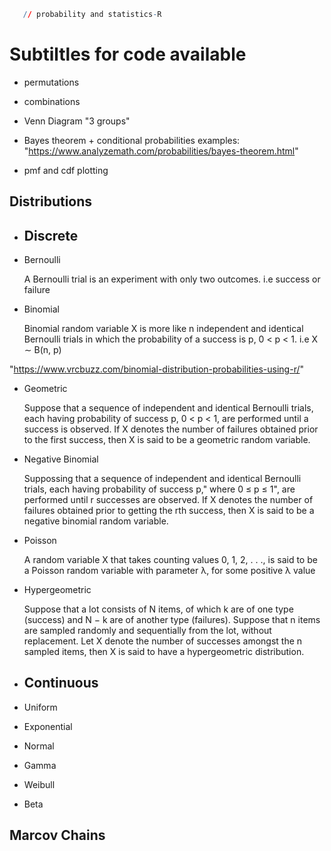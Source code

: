 

```r
   // probability and statistics-R
```
# Subtiltles for code available
- permutations
- combinations
- Venn Diagram "3 groups"

- Bayes theorem + conditional probabilities examples: 
"https://www.analyzemath.com/probabilities/bayes-theorem.html"
- pmf and cdf plotting
## Distributions
- ## Discrete
- Bernoulli

   A Bernoulli trial is an experiment with only two outcomes. i.e success or failure
- Binomial

    Binomial random variable X is more like n
independent and identical Bernoulli trials in which the probability of a success
is p, 0 < p < 1. i.e  X ∼ B(n, p)

"https://www.vrcbuzz.com/binomial-distribution-probabilities-using-r/"
- Geometric

    Suppose that a sequence of independent and identical Bernoulli trials, each
having probability of success p, 0 < p < 1, are performed until a success is
observed. If X denotes the number of failures obtained prior to the first success,
then X is said to be a geometric random variable.

- Negative Binomial

   Suppossing that a sequence of independent and identical Bernoulli trials, each
having probability of success p," where 0 ≤ p ≤ 1", are performed until r successes are
observed. If X denotes the number of failures obtained prior to getting the rth success,
then X is said to be a negative binomial random variable.

- Poisson

   A random variable X that takes counting values 0, 1, 2, . . ., is said to be a Poisson
random variable with parameter λ, for some positive  λ value

- Hypergeometric

   Suppose that a lot consists of N items, of which k are of one type (success)
and N − k are of another type (failures). Suppose that n items are sampled
randomly and sequentially from the lot, without replacement. Let X denote
the number of successes amongst the n sampled items, then X is said to have a
hypergeometric distribution.

- ## Continuous
- Uniform
- Exponential
- Normal
- Gamma
- Weibull
- Beta

## Marcov Chains
